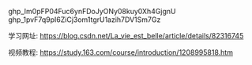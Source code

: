 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
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

学习网址:
    https://blog.csdn.net/La_vie_est_belle/article/details/82316745

视频教程:
    https://study.163.com/course/introduction/1208995818.htm


